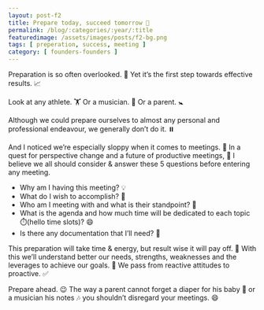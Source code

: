 ```yaml
---
layout: post-f2
title: Prepare today, succeed tomorrow 💪
permalink: /blog/:categories/:year/:title
featuredimage: /assets/images/posts/f2-bg.png
tags: [ preperation, success, meeting ]
category: [ founders-founders ]
---
```


Preparation is so often overlooked. 🙈 Yet it’s the first step towards effective results. 📈

Look at any athlete. 🏋️ Or a musician. 🎼 Or a parent. 🚼

Although we could prepare ourselves to almost any personal and professional endeavour, we generally don’t do it. ⏸️

And I noticed we’re especially sloppy when it comes to meetings. 👥  In a quest for perspective change and a future of productive meetings, 💪 I believe we all should consider & answer these 5 questions before entering any meeting. 

- Why am I having this meeting? 💡
- What do I wish to accomplish? 🔀
- Who am I meeting with and what is their standpoint? 👤
- What is the agenda and how much time will be dedicated to each topic ⏱️(hello time slots)? 😄
- Is there any documentation that I’ll need? 📑

This preparation will take time & energy, but result wise it will pay off. 🙌  With this we’ll understand better our needs, strengths, weaknesses and the leverages to achieve our goals. 🎯 We pass from reactive attitudes to proactive. ✅

Prepare ahead. 😉 The way a parent cannot forget a diaper for his baby 🚸 or a musician his notes 🎶 you shouldn’t disregard your meetings. 😄